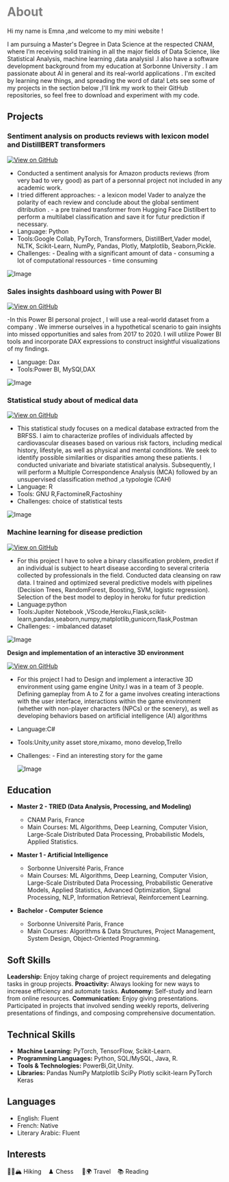# <font color="grey">About</font>
Hi my name is Emna ,and welcome to my mini website !

I am pursuing a Master's Degree in Data Science at the respected CNAM, where I’m receiving solid training in all the major fields of Data Science,  like Statistical Analysis, machine learning ,data analysisI .I also have a software development background from my education at Sorbonne University . I am passionate about AI in  general and its real-world applications .
 I'm excited by learning new things,  and spreading the word of data!
Lets see some of my projects in the section below ,I'll link my work to their GitHub repositories, so feel free to download and experiment with my code.

##  Projects

### **Sentiment analysis on products reviews with lexicon model and DistillBERT transformers**

[![View on GitHub](https://img.shields.io/badge/GitHub-View_on_GitHub-blue?logo=GitHub)](https://github.com/brgE-93/DistilBert_review)

- Conducted a sentiment analysis for Amazon products reviews (from very bad to very good) as part of a personnal project not included in any academic work.
- I tried different approaches: - a lexicon model Vader to analyze the polarity of each review and conclude about the global sentiment ditribution .
                                - a pre trained transformer from Hugging Face Distilbert to perform a multilabel classification and save it for futur prediction if necessary.
- Language: Python
- Tools:Google Collab, PyTorch, Transformers, DistillBert,Vader model, NLTK, Scikit-Learn, NumPy, Pandas, Plotly, Matplotlib, Seaborn,Pickle.
- Challenges: - Dealing with a significant  amount of data
              - consuming a lot of computational ressources
              - time consuming
  
![Image](/assets/distil1.png)
  
### **Sales insights dashboard using with Power BI**

[![View on GitHub](https://img.shields.io/badge/GitHub-View_on_GitHub-blue?logo=GitHub)](https://github.com/brgE-93/Sales_Insights_Dashboard)

-In this Power BI personal project , I will use a real-world dataset from a company .
We immerse ourselves in a hypothetical scenario to gain insights into missed opportunities and sales from 2017 to 2020. I will utilize Power BI tools and incorporate DAX expressions to construct insightful visualizations of my findings.

- Language: Dax
- Tools:Power BI, MySQl,DAX

![Image](/assets/BI.PNG)

### **Statistical study about of medical data**

[![View on GitHub](https://img.shields.io/badge/GitHub-View_on_GitHub-blue?logo=GitHub)](https://github.com/brgE-93/MLproject)

- This statistical study focuses on a medical database extracted from the BRFSS. I aim to characterize profiles of individuals affected by cardiovascular diseases based on various risk factors, including medical history, lifestyle, as well as physical and mental conditions. We seek to identify possible similarities or disparities among these patients.
I  conducted univariate and bivariate statistical analysis. Subsequently, I will perform a Multiple Correspondence Analysis (MCA) followed by an unsupervised classification method ,a typologie (CAH)
- Language: R
- Tools: GNU R,FactomineR,Factoshiny
- Challenges:   choice of statistical tests

![Image](/assets/stat.JPG)
  
### **Machine learning for disease prediction**

[![View on GitHub](https://img.shields.io/badge/GitHub-View_on_GitHub-blue?logo=GitHub)](https://github.com/brgE-93/Analysededonnees)

- For this project I have to solve a binary classification problem, predict if an individual is subject to heart disease according to several criteria collected by
professionals in the field.  Conducted data cleansing on raw data.
I trained and optimized several predictive models with pipelines (Decision Trees, RandomForest, Boosting, SVM, logistic regression).
Selection of the best model to deploy in heroku for futur prediction
- Language:python
- Tools:Jupiter Notebook ,VScode,Heroku,Flask,scikit-learn,pandas,seaborn,numpy,matplotlib,gunicorn,flask,Postman
- Challenges:   - imbalanced dataset

![Image](/assets/ml.png)

**Design and implementation of an interactive 3D environment**

[![View on GitHub](https://img.shields.io/badge/GitHub-View_on_GitHub-blue?logo=GitHub)](https://github.com/brgE-93/Environnementinteractif)

- For this project I had to Design and implement a interactive 3D environment using game engine Unity.I was in a  team of 3 people.
  Defining gameplay from A to Z for a game involves creating interactions with the user interface, interactions within the game environment (whether with non-player characters (NPCs) or the scenery), as well as developing behaviors based on artificial intelligence (AI) algorithms
- Language:C#
- Tools:Unity,unity asset store,mixamo, mono develop,Trello
- Challenges:   - Find an interesting story for the game

  ![Image](/assets/evijv.PNG)
  
##  Education

- **Master 2 - TRIED (Data Analysis, Processing, and Modeling)**
  - CNAM Paris, France
  - Main Courses: ML Algorithms, Deep Learning, Computer Vision, Large-Scale Distributed Data Processing, Probabilistic Models, Applied Statistics.

- **Master 1 - Artificial Intelligence**
  - Sorbonne Université Paris, France
  - Main Courses: ML Algorithms, Deep Learning, Computer Vision, Large-Scale Distributed Data Processing, Probabilistic Generative Models, Applied Statistics, Advanced Optimization, Signal Processing, NLP, Information Retrieval, Reinforcement Learning.

- **Bachelor - Computer Science**
  - Sorbonne Université Paris, France
  - Main Courses: Algorithms & Data Structures, Project Management, System Design, Object-Oriented Programming.

## Soft Skills
 **Leadership:** Enjoy taking charge of project requirements and delegating tasks in group projects.
 **Proactivity:** Always looking for new ways to increase efficiency and automate tasks.
 **Autonomy:** Self-study and learn from online resources.
 **Communication:** Enjoy giving presentations. Participated in projects that involved sending weekly reports, delivering presentations of findings, and composing comprehensive documentation.

## Technical Skills
- **Machine Learning:** PyTorch, TensorFlow, Scikit-Learn.
- **Programming Languages:** Python, SQL/MySQL, Java, R.
- **Tools & Technologies:** PowerBi,Git,Unity.
- **Libraries:** Pandas NumPy Matplotlib SciPy Plotly scikit-learn PyTorch Keras

## Languages
- English: Fluent
- French: Native
- Literary Arabic: Fluent
  
##  Interests


 🧗‍♂️🏔️ Hiking &nbsp;&nbsp;&nbsp;♟️ Chess &nbsp;&nbsp;&nbsp; 🧳🌍 Travel &nbsp;&nbsp;&nbsp;📚 Reading



 


